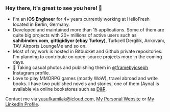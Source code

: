 ### Hey there, it's great to see you here! 👋

* I'm an **iOS Engineer** for 4+ years currently working at HelloFresh located in Berlin, Germany. 
* Developed and maintained more than 15 applications. Some of them are quite big projects with 20+ millions of active users such as **sahibinden.com**, **gittigidiyor (ebay Turkey)**, Turkcell Dergilik, Arıkovanı, TAV Airports LoungeMe and so on. 
* Most of my work is hosted in Bitbucket and Github private repositories. I'm planning to contribute on open-source projects more in the coming days.
* 📸 Taking casual photos and publishing them in [@framebyjoseph](https://www.instagram.com/framebyjoseph) Instagram profile.
* Love to play MMORPG games (mostly WoW), travel abroad and write books. I have two published novels and stories, one of them (Ayna) is available via online bookstores such as [D&R](https://www.dr.com.tr/Kitap/Ayna/Yusuf-Kamil-Ak/Edebiyat/Roman/Turkiye-Roman/urunno=0000000584343).

Contact me via yusufkamilak@icloud.com, [My Personal Website](https://yusufkamilak.com) or [My LinkedIn Profile](https://linkedin.com/in/yusufkamilak).

